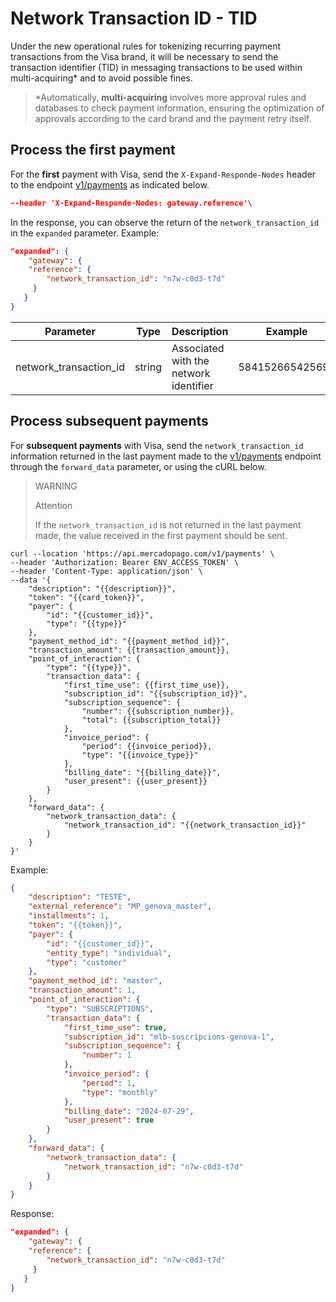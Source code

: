 # Network Transaction ID - TID

Under the new operational rules for tokenizing recurring payment transactions from the Visa brand, it will be necessary to send the transaction identifier (TID) in messaging transactions to be used within multi-acquiring* and to avoid possible fines.

> *Automatically, **multi-acquiring** involves more approval rules and databases to check payment information, ensuring the optimization of approvals according to the card brand and the payment retry itself.

## Process the first payment

For the **first** payment with Visa, send the `X-Expand-Responde-Nodes` header to the endpoint [v1/payments](/developers/en/reference/payments/_payments/post) as indicated below.

```json
--header 'X-Expand-Responde-Nodes: gateway.reference'\
```

In the response, you can observe the return of the `network_transaction_id` in the `expanded` parameter. Example:

```json
"expanded": {
    "gateway": {
 	"reference": {
 		"network_transaction_id": "n7w-c0d3-t7d"
 	 }
   }
}
```

| Parameter  | Type  | Description  | Example |
| --- | --- | --- | --- |
| network_transaction_id | string | Associated with the network identifier	 | 584152665425694 |

## Process subsequent payments

For **subsequent payments** with Visa, send the `network_transaction_id` information returned in the last payment made to the [v1/payments](/developers/es/reference/payments/_payments/post) endpoint through the `forward_data` parameter, or using the cURL below.

> WARNING
>
> Attention
> 
> If the `network_transaction_id` is not returned in the last payment made, the value received in the first payment should be sent.

```curl
curl --location 'https://api.mercadopago.com/v1/payments' \
--header 'Authorization: Bearer ENV_ACCESS_TOKEN' \
--header 'Content-Type: application/json' \
--data '{
    "description": "{{description}}",
    "token": "{{card_token}}",
    "payer": {
        "id": "{{customer_id}}",
        "type": "{{type}}"
    },
    "payment_method_id": "{{payment_method_id}}",
    "transaction_amount": {{transaction_amount}},
    "point_of_interaction": {
        "type": "{{type}}",
        "transaction_data": {
            "first_time_use": {{first_time_use}},
            "subscription_id": "{{subscription_id}}",
            "subscription_sequence": {
                "number": {{subscription_number}},
                "total": {{subscription_total}}
            },
            "invoice_period": {
                "period": {{invoice_period}},
                "type": "{{invoice_type}}"
            },
            "billing_date": "{{billing_date}}",
            "user_present": {{user_present}}
        }
    },
    "forward_data": {
        "network_transaction_data": {
            "network_transaction_id": "{{network_transaction_id}}"
        }
    }
}'
```

Example:

```json
{
    "description": "TESTE",
    "external_reference": "MP_genova_master",
    "installments": 1,
    "token": "{{token}}",
    "payer": {
        "id": "{{customer_id}}",
        "entity_type": "individual",
        "type": "customer"
    },
    "payment_method_id": "master",
    "transaction_amount": 1,
    "point_of_interaction": {
        "type": "SUBSCRIPTIONS",
        "transaction_data": {
            "first_time_use": true,
            "subscription_id": "mlb-suscripcions-genova-1",
            "subscription_sequence": {
                "number": 1
            },
            "invoice_period": {
                "period": 1,
                "type": "monthly"
            },
            "billing_date": "2024-07-29",
            "user_present": true
        }
    },
    "forward_data": {
        "network_transaction_data": {
            "network_transaction_id": "n7w-c0d3-t7d"
        }
    }
}
```

Response:

```json
"expanded": {
    "gateway": {
 	"reference": {
 		"network_transaction_id": "n7w-c0d3-t7d"
 	 }
   }
}
```